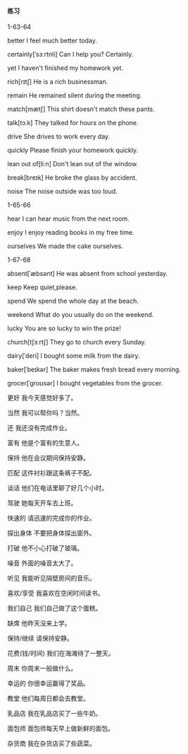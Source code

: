 #### 练习

1-63-64

better	I feel much better today.

certainly[ˈsɜːrtnli]	Can I help you? Certainly.

yet	I haven't finished my homework yet.

rich[rɪtʃ]	He is a rich businessman.

remain	He remained silent during the meeting.

match[mætʃ]	This shirt doesn't match these pants.

talk[tɔːk]	They talked for hours on the phone.

drive	She drives to work every day.

quickly	Please finish your homework quickly.

lean out of[liːn]	Don't lean out of the window.

break[breɪk]	He broke the glass by accident.

noise	The noise outside was too loud.

1-65-66

hear	I can hear music from the next room.

enjoy	I enjoy reading books in my free time.

ourselves	We made the cake ourselves.

1-67-68

absent[ˈæbsənt]	He was absent from school yesterday.

keep	Keep quiet,please.

spend	We spend the whole day at the beach.

weekend	What do you usually do on the weekend.

lucky	You are so lucky to win the prize!

church[tʃɜːrtʃ]	They go to church every Sunday.

dairy[ˈderi]	I bought some milk from the dairy.

baker[ˈbeɪkər]	The baker makes fresh bread every morning.

grocer[ˈɡroʊsər]	I bought vegetables from the grocer.





更好	我今天感觉好多了。

当然	我可以帮你吗？当然。

还	我还没有完成作业。

富有	他是个富有的生意人。

保持	他在会议期间保持安静。

匹配	这件衬衫跟这条裤子不配。

谈话	他们在电话里聊了好几个小时。

驾驶	她每天开车去上班。

快速的	请迅速的完成你的作业。

探出身体	不要把身体探出窗外。

打破	他不小心打破了玻璃。

噪音	外面的噪音太大了。



听见	我能听见隔壁房间的音乐。

喜欢/享受	我喜欢在空闲时间读书。

我们自己	我们自己做了这个蛋糕。

缺席	他昨天没来上学。

保持/继续	请保持安静。

花费(钱/时间)	我们在海滩待了一整天。

周末	你周末一般做什么。

幸运的	你很幸运赢得了奖品。

教堂	他们每周日都会去教堂。

乳品店	我在乳品店买了一些牛奶。

面包师	面包师每天早上做新鲜的面包。

杂货商	我在杂货店买了些蔬菜。


